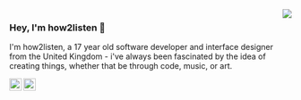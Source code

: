 <img align='right' src="https://lanyard-profile-readme.vercel.app/api/673477059904929802?bg=00000000">

### Hey, I'm how2listen 👋

I'm how2listen, a 17 year old software developer and interface designer from the United Kingdom - i've always been fascinated by the idea of creating things, whether that be through code, music, or art.

<a href="https://kie.ac/" target="_blank">
  <img align="left" width="22px" alt="Web" src="https://upload.wikimedia.org/wikipedia/commons/5/56/Chain_link_icon_slanted.png"/>
</a>
<a href="https://letterboxd.com/how2listen" target="_blank">
  <img align="left" width="22px" alt="Letterboxd" src="https://a.ltrbxd.com/logos/letterboxd-decal-dots-neg-mono.svg" />
</a>
<br />
